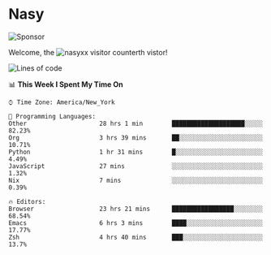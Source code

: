 # Nasy

<!--
<p align="center">
<img height="200" src="https://github-readme-stats.vercel.app/api?username=nasyxx&count_private=true&show_icons=true&theme=dracula&include_all_commits=true"/>
<img height="200" src="https://github-readme-stats.vercel.app/api/top-langs/?username=nasyxx&theme=dracula&hide=html,jupyter+notebook&count_private=true&show_icons=true"/>
</p>

  
----------------
-->

![Sponsor](https://img.shields.io/static/v1.svg?label=Sponsor&message=%E2%9D%A4&logo=GitHub&style=flat&color=pink)
 
Welcome, the ![nasyxx visitor counter](https://count.getloli.com/get/@nasyxx?theme=rule34)th vistor!
 
<!--START_SECTION:waka-->
![Lines of code](https://img.shields.io/badge/From%20Hello%20World%20I%27ve%20Written-599891%20lines%20of%20code-blue)

📊 **This Week I Spent My Time On** 

```text
⌚︎ Time Zone: America/New_York

💬 Programming Languages: 
Other                    28 hrs 1 min        ████████████████████░░░░░   82.23% 
Org                      3 hrs 39 mins       ██░░░░░░░░░░░░░░░░░░░░░░░   10.71% 
Python                   1 hr 31 mins        █░░░░░░░░░░░░░░░░░░░░░░░░   4.49% 
JavaScript               27 mins             ░░░░░░░░░░░░░░░░░░░░░░░░░   1.32% 
Nix                      7 mins              ░░░░░░░░░░░░░░░░░░░░░░░░░   0.39%

🔥 Editors: 
Browser                  23 hrs 21 mins      █████████████████░░░░░░░░   68.54% 
Emacs                    6 hrs 3 mins        ████░░░░░░░░░░░░░░░░░░░░░   17.77% 
Zsh                      4 hrs 40 mins       ███░░░░░░░░░░░░░░░░░░░░░░   13.7%

```


<!--END_SECTION:waka-->

<!-- ![visitors](https://visitor-badge.laobi.icu/badge?page_id=nasyxx.nasyxx) -->
